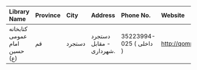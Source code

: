 | Library Name                 | Province   | City   | Address                                                                | Phone No.               | Website         |
|:-----------------------------|:-----------|:-------|:-----------------------------------------------------------------------|:------------------------|:----------------|
| كتابخانه عمومی امام حسین (ع) | قم         | دستجرد | دستجرد - مقابل شهردارى.                                                | 35223994-025 ( داخلی  ) | http://qompl.ir |